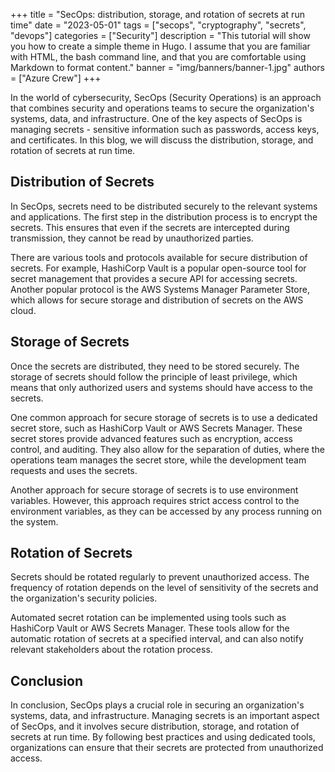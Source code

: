 +++
title = "SecOps: distribution, storage, and rotation of secrets at run time"
date = "2023-05-01"
tags = ["secops", "cryptography", "secrets", "devops"]
categories = ["Security"]
description = "This tutorial will show you how to create a simple theme in Hugo. I assume that you are familiar with HTML, the bash command line, and that you are comfortable using Markdown to format content."
banner = "img/banners/banner-1.jpg"
authors = ["Azure Crew"]
+++

In the world of cybersecurity, SecOps (Security Operations) is an approach that combines security and operations teams to secure the organization's systems, data, and infrastructure. One of the key aspects of SecOps is managing secrets - sensitive information such as passwords, access keys, and certificates. In this blog, we will discuss the distribution, storage, and rotation of secrets at run time.

## Distribution of Secrets

In SecOps, secrets need to be distributed securely to the relevant systems and applications. The first step in the distribution process is to encrypt the secrets. This ensures that even if the secrets are intercepted during transmission, they cannot be read by unauthorized parties.

There are various tools and protocols available for secure distribution of secrets. For example, HashiCorp Vault is a popular open-source tool for secret management that provides a secure API for accessing secrets. Another popular protocol is the AWS Systems Manager Parameter Store, which allows for secure storage and distribution of secrets on the AWS cloud.

## Storage of Secrets

Once the secrets are distributed, they need to be stored securely. The storage of secrets should follow the principle of least privilege, which means that only authorized users and systems should have access to the secrets.

One common approach for secure storage of secrets is to use a dedicated secret store, such as HashiCorp Vault or AWS Secrets Manager. These secret stores provide advanced features such as encryption, access control, and auditing. They also allow for the separation of duties, where the operations team manages the secret store, while the development team requests and uses the secrets.

Another approach for secure storage of secrets is to use environment variables. However, this approach requires strict access control to the environment variables, as they can be accessed by any process running on the system.

## Rotation of Secrets

Secrets should be rotated regularly to prevent unauthorized access. The frequency of rotation depends on the level of sensitivity of the secrets and the organization's security policies.

Automated secret rotation can be implemented using tools such as HashiCorp Vault or AWS Secrets Manager. These tools allow for the automatic rotation of secrets at a specified interval, and can also notify relevant stakeholders about the rotation process.

## Conclusion

In conclusion, SecOps plays a crucial role in securing an organization's systems, data, and infrastructure. Managing secrets is an important aspect of SecOps, and it involves secure distribution, storage, and rotation of secrets at run time. By following best practices and using dedicated tools, organizations can ensure that their secrets are protected from unauthorized access.
